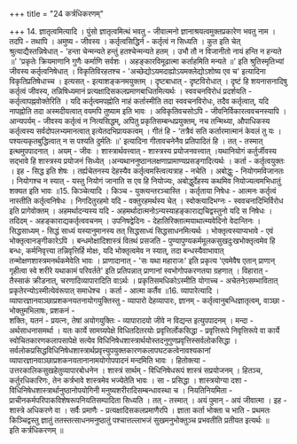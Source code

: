 +++
title = "24 कर्त्रधिकरणम्"

+++
14. ज्ञातृत्वमित्यादि । पुंसो ज्ञातृत्वमित्थं भवतु - जीवात्मनो ज्ञानाश्रयत्वमुक्तप्रकारेण भवतु नाम । तदपि - तथापि । अमुष्य - जीवस्य । कर्तृत्वसिद्धिर्न - कर्तृत्वं न सिध्यति । कुत इति चेत् श्रुत्याद्यैस्तन्निषेधात् - 'हन्ता चेन्मन्यते हन्तुं हतश्चेन्मन्यते हतम् । उभौ तौ न विजानीतो नायं हन्ति न हन्यते ॥' 'प्रकृतेः क्रियमाणानि गुणैः कर्माणि सर्वशः । अहङ्कारविमूढात्मा कर्ताहमिति मन्यते ॥' इति श्रुतिस्मृतिभ्यां जीवस्य कर्तृत्वनिषेधात् । विकृतिविरहतश्च - 'अच्छेद्योऽयमदाह्योऽयमक्लेद्योऽशोष्य एव च' इत्यादिना विकृतिप्रतिषेधाच्च । इत्यसत् - इत्याशङ्कनमयुक्तम् । दृष्टबाधात् - दृष्टविरोधात् । दृष्टं हि शयनासनादिषु कर्तृत्वं जीवस्य, तन्निषिध्यमानं प्रत्यक्षादिसकलप्रमाणबाधितमित्यर्थः । स्ववचनविरोधं प्रदर्शयति - कर्तृत्वापह्नवोक्तेरिति । यदि कर्तृत्वमपह्नोति नाहं कर्तास्मीति तदा स्ववचनविरोधः, तदैव कर्तृत्वात्, यदि नापह्नोति तदा अस्मदीयत्वात् वयमपि तुष्याम इति भावः । अविकृतिवचसोऽपि - जीवनिर्विकारत्ववचनस्यापि । आन्यपर्यम् - जीवस्य कर्तृत्वं न नित्यसिद्धम्, अपितु प्रकृतिसम्बन्धप्रयुक्तम्, नच तन्मिथ्या, औपाधिकस्य कर्तृत्वस्य सर्वदोपलभ्यमानत्वात् इत्येतदभिप्रायकत्वम् । गीतं हि - 'तत्रैवं सति कर्तारमात्मानं केवलं तु यः । पश्यत्यकृतबुद्धित्वात् न स पश्यति दुर्मतिः ॥' इत्यादिना गीतावचनेनैव प्रतिपादितं हि । तत् - तस्मात् इत्थमुपपादनात् । अयम् - जीवः । शास्त्रार्थवत्त्वात् - शास्त्रस्य प्रयोजनवत्त्वात् ।यथानियोगं कर्तुर्जीवस्य सद्भावे हि शास्त्रस्य प्रयोजनं सिध्येत् ।अन्यथाननुष्ठानलक्षणाप्रामाण्यप्रसङ्गादित्यर्थः । कर्ता - कर्तृत्वयुक्तः । इह - सिद्ध इति शेषः । तर्ह्यचेतनस्य देहस्यैव कर्तृत्वमस्त्वित्यत्राह - नचेति । अबोद्धुः - नियोगमविजानतः । नियोगश्च न स्यात् - यस्तु नियोगं जानाति स एव हि नियोज्यः, अबोद्धुर्देहस्य कथमिव नियोज्यत्वमभिधातुं शक्यत इति भावः ॥15. किञ्चेत्यादि । किञ्च - युक्त्यन्तरञ्चास्ति । कर्तृताया निषेधः - आत्मनः कर्तृत्वं नास्तीति कर्तृत्वनिषेधः । निगदितुरहमो यदि - वक्तुरहमर्थस्य चेत् । स्वोक्त्यादिभग्नः - स्ववचनादिभिर्विरोध इति प्रागेवोक्तम् । अहमर्थादन्यस्य यदि - अहमर्थादात्मनोऽन्यस्याहङ्काराद्यचिद्वस्तुनो यदि स निषेधः । तदिदम् - अहङ्काराद्यकर्तृत्ववचनम् । उपनिषद्वेदिनः - देहातिरिक्तात्मयाथात्म्यवेदिनो वेदान्तिनः । सिद्धसाध्यम् - सिद्धं साध्यं यस्यानुमानस्य तत् सिद्धसाध्यं सिद्धसाधनमित्यर्थः । भोक्तृत्वस्याप्यभावे - एवं भोक्तृत्वानङ्गीकारेऽपि । बन्धमोक्षादिशास्त्रं वितथं प्रसजति - पुण्यापुण्यकर्ममूलकसुखदुःखभोक्तृत्वमेव हि बन्धः, कर्मनिवृत्त्या तन्निवृत्तिर्हि मोक्षः, यदि भोक्तृत्वमेव न स्यात्, तदा बन्धस्यैवाभावात् तन्मोक्षणशास्त्रमनर्थकमेवेति भावः । प्राणादानात् - 'सः यथा महाराजः' इति प्रकृत्य 'एवमेवैष एतान् प्राणान् गृहीत्वा स्वे शरीरे यथाकामं परिवर्तते' इति प्रतिपन्नात् प्राणानां स्वभोगोपकरणतया ग्रहणात् । विहारात् - तैस्साकं क्रीडनात्, चरणादिव्यापारादिति वाऽर्थः । प्रकृतिसमधिकोऽस्मीति योगाच्च - अचेतनेऽसम्भावितात् प्रकृतेरन्योऽस्मीत्येवंरूपात् समाधेश्च । कर्ता - आत्मा कर्तैव ॥16. व्यापारेत्यादि । व्यापारज्ञानवाञ्छाप्रशकनयतनायोगयुक्तिस्तु - व्यापारो देहव्यापारः, ज्ञानम् - कर्तृत्वानुबन्धिज्ञातृत्वम्, वाञ्छा - भोक्तुमभिलाषः, प्रशकनं -   
शक्तिः, यतनं - प्रयत्नः, तेषां अयोगयुक्तिः - व्यापारादयो जीवे न विद्यन्त इत्युपपादनम् । मन्दा - अर्थसाधनासमर्था । यतः कार्ये सामग्र्यपेक्षे विधितदितरयोः प्रवृत्तिर्लोकसिद्धा - प्रवृत्तिरूपे निवृत्तिरूपे वा कार्ये स्वोचितकारणकलापसापेक्षे सत्येव विधिनिषेधशास्त्रार्थयोस्तदनुगुणप्रवृत्तिस्सर्वलोकसिद्धा । सर्वलोकप्रसिद्धविधिनिषेधशास्त्रार्थप्रवृत्त्युपयुक्तकारणकलापघटकत्वेनावश्यकानां व्यापारज्ञानवाञ्छाप्रशकनयतानानामयोगोपपादनं मन्दमिति भावः । हितोक्त्या - उत्तरकालिकसुखहेतुव्यापारबोधनेन । शास्त्रं सार्थम् - विधिनिषेधरूपं शास्त्रं सप्रयोजनम् । हितञ्च, कर्तुरधिकारिणः, तेन कर्त्रभावे शास्त्रमेव भज्येतेति भावः । सा - प्रसिद्धा । शास्त्रयोग्या दशा - विधिनिषेधशास्त्रार्थानुष्ठानोपयोगिनी मनुष्यशरीरादिसम्बन्धावस्था च । नियतिनियमिता - प्राचीनकर्मपरिपाकविशेषरूपनियतिसम्पादिता सिध्यति । तत् - तस्मात् । अयं पुमान् - अयं जीवात्मा । इह - शास्त्रे अधिकरणे वा । सर्वैः प्रमाणैः - प्रत्यक्षादिसकलप्रमाणैरपि । ज्ञाता कर्ता भोक्ता च भाति - प्रथमतः किञ्चिद्वस्तु ज्ञातुं ततस्तत्साधनमनुष्ठातुं पश्चात्तल्लाभजं सुखमनुभोक्तुञ्च प्रभवतीति प्रतीयत इत्यर्थः ॥  
इति कर्त्रधिकरणम् ॥